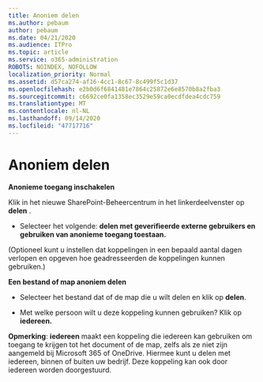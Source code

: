 ```yaml
---
title: Anoniem delen
ms.author: pebaum
author: pebaum
ms.date: 04/21/2020
ms.audience: ITPro
ms.topic: article
ms.service: o365-administration
ROBOTS: NOINDEX, NOFOLLOW
localization_priority: Normal
ms.assetid: d57ca274-af16-4cc1-8c67-8c499f5c1d37
ms.openlocfilehash: e2b0d6f6841481e7864c25872e6e8570b8a2fba3
ms.sourcegitcommit: c6692ce0fa1358ec3529e59ca0ecdfdea4cdc759
ms.translationtype: MT
ms.contentlocale: nl-NL
ms.lasthandoff: 09/14/2020
ms.locfileid: "47717716"
---
```

# <a name="anonymous-sharing"></a>Anoniem delen

 **Anonieme toegang inschakelen**
  
Klik in het nieuwe SharePoint-Beheercentrum in het linkerdeelvenster op **delen** . 
  
- Selecteer het volgende: **delen met geverifieerde externe gebruikers en gebruiken van anonieme toegang toestaan.**
  
(Optioneel kunt u instellen dat koppelingen in een bepaald aantal dagen verlopen en opgeven hoe geadresseerden de koppelingen kunnen gebruiken.)
    
 **Een bestand of map anoniem delen**
  
- Selecteer het bestand dat of de map die u wilt delen en klik op **delen**. 
    
- Met welke persoon wilt u deze koppeling kunnen gebruiken? Klik op **iedereen.**
  
 **Opmerking**: **iedereen** maakt een koppeling die iedereen kan gebruiken om toegang te krijgen tot het document of de map, zelfs als ze niet zijn aangemeld bij Microsoft 365 of OneDrive. Hiermee kunt u delen met iedereen, binnen of buiten uw bedrijf. Deze koppeling kan ook door iedereen worden doorgestuurd. 
    

